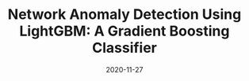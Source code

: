 ---
title: "Network Anomaly Detection Using LightGBM: A Gradient Boosting Classifier"
collection: publications
permalink: /publication/2020-11-27
date: 2020-11-27
venue: 'International Telecommunication Networks and Applications Conference (ITNAC)'
slidesurl: 'https://github.com/khairulislam/Anomaly-Detection-on-UNSW-NB15'
paperurl: 'https://ieeexplore.ieee.org/stamp/stamp.jsp?arnumber=9315049'
citation: 'Md. Khairul Islam, Prithula Hridi, M. S. Hossain and H. S. Narman.'
---